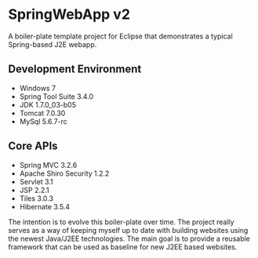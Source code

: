 SpringWebApp v2
===============

A boiler-plate template project for Eclipse that demonstrates a typical Spring-based J2E webapp.

## Development Environment
* Windows 7
* Spring Tool Suite 3.4.0
* JDK 1.7.0_03-b05
* Tomcat 7.0.30
* MySql 5.6.7-rc

## Core APIs
* Spring MVC 3.2.6
* Apache Shiro Security 1.2.2
* Servlet 3.1
* JSP 2.2.1
* Tiles 3.0.3
* Hibernate 3.5.4

The intention is to evolve this boiler-plate over time.  The project really serves as a way of 
keeping myself up to date with building websites using the newest Java/J2EE technologies.  The 
main goal is to provide a reusable framework that can be used as baseline for new J2EE based websites.

